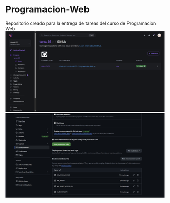 # Programacion-Web
Repositorio creado para la entrega de tareas del curso de Programacion Web
![alt text](image.png)
![alt text](image-1.png)